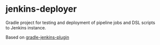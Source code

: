 jenkins-deployer
================

Gradle project for testing and deployment of pipeline jobs and DSL scripts to Jenkins instance.

Based on [gradle-jenkins-plugin](https://github.com/ghale/gradle-jenkins-plugin)
